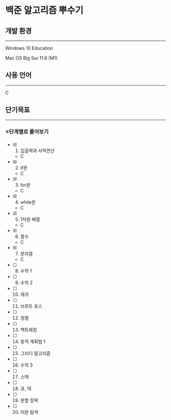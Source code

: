 # 백준 알고리즘 뿌수기

## 개발 환경
---

Windows 10 Education

Mac OS Big Sur 11.6 (M1)

## 사용 언어
---

C

## 단기목표
---

### ⭐**단계별로 풀어보기**

- [x]  1. 입출력과 사칙연산
    - C
- [x]  2. if문
    - C
- [x]  3. for문
    - C
- [x]  4. while문
    - C
- [x]  5. 1차원 배열
    - C
- [x]  6. 함수
    - C
- [x]  7. 문자열
    - C
- [ ]  8. 수학 1
- [ ]  9. 수학 2
- [ ]  10. 재귀
- [ ]  11. 브루트 포스
- [ ]  12. 정렬
- [ ]  13. 백트래킹
- [ ]  14. 동적 계획법 1
- [ ]  15. 그리디 알고리즘
- [ ]  16. 수학 3
- [ ]  17. 스택
- [ ]  18. 큐, 덱
- [ ]  19. 분할 정복
- [ ]  20. 이분 탐색
